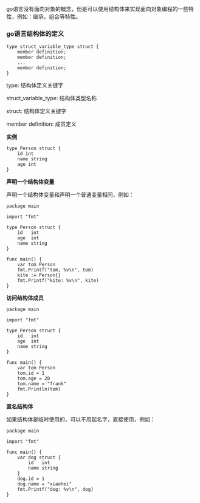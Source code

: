 go语言没有面向对象的概念，但是可以使用结构体来实现面向对象编程的一些特性，例如：继承，组合等特性。

### go语言结构体的定义

```
type struct_variable_type struct {
	member definition;
	member definition;
	...
	member definition;
}
```
type: 结构体定义关键字

struct_variable_type: 结构体类型名称

struct: 结构体定义关键字

member definition: 成员定义

**实例**

```
type Person struct {
	id int
	name string
	age int
}
```

**声明一个结构体变量**

声明一个结构体变量和声明一个普通变量相同，例如：

```
package main

import "fmt"

type Person struct {
    id   int
    age  int
    name string
}

func main() {
    var tom Person
    fmt.Printf("tom, %v\n", tom)
    kite := Person{}
    fmt.Printf("kite: %v\n", kite)
}
```

**访问结构体成员**

```
package main

import "fmt"

type Person struct {
    id   int
    age  int
    name string
}

func main() {
    var tom Person
    tom.id = 1
    tom.age = 20
    tom.name = "frank"
    fmt.Println(tom)
}
```

**匿名结构体**

如果结构体是临时使用的，可以不用起名字，直接使用，例如：

```
package main

import "fmt"

func main() {
    var dog struct {
        id   int
        name string
    }
    dog.id = 1
    dog.name = "xiaohei"
    fmt.Printf("dog: %v\n", dog)
}
```
